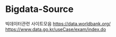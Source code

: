 # Bigdata-Source
빅데이터관련 사이트모음
<https://data.worldbank.org/>
<https://www.data.go.kr/useCase/exam/index.do>
